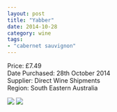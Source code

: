 ```yaml
---
layout: post
title: "Yabber"
date: 2014-10-28
category: wine
tags:
- "cabernet sauvignon"
---
```


Price: £7.49  
Date Purchased: 28th October 2014  
Supplier: Direct Wine Shipments  
Region: South Eastern Australia  

![](/images/wine/yabber-1.jpg)
![](/images/wine/yabber-2.jpg)
